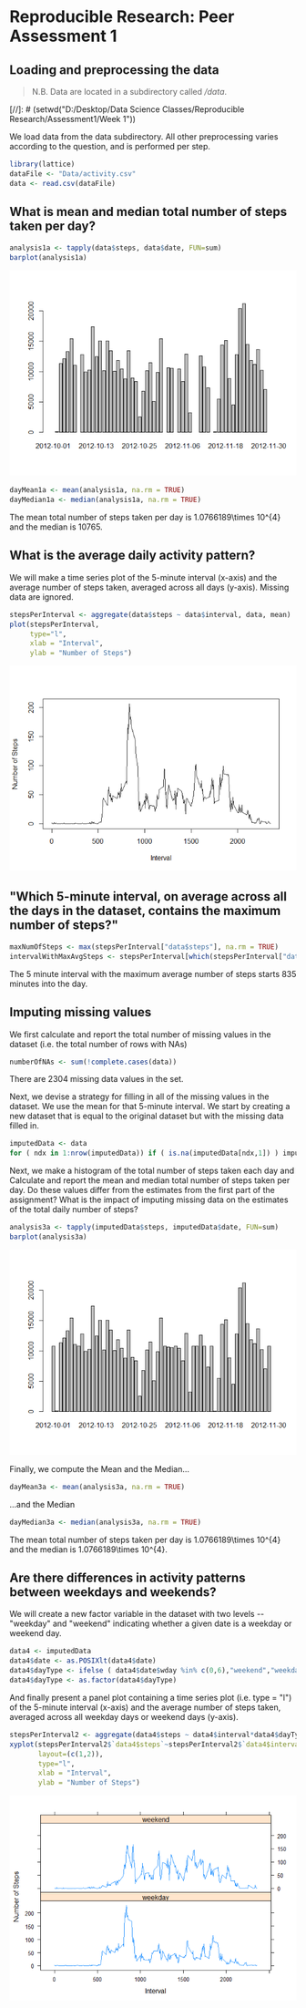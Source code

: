 # Reproducible Research: Peer Assessment 1


## Loading and preprocessing the data
> N.B. Data are located in a subdirectory called */data*.

[//]: # (setwd("D:/Desktop/Data Science Classes/Reproducible Research/Assessment1/Week 1"))

We load data from the data subdirectory. All other preprocessing varies according to the
question, and is performed per step.

```r
library(lattice)
dataFile <- "Data/activity.csv"
data <- read.csv(dataFile)
```

## What is mean and median total number of steps taken per day?

```r
analysis1a <- tapply(data$steps, data$date, FUN=sum)
barplot(analysis1a)
```

![](PA1_template_files/figure-html/unnamed-chunk-2-1.png) 

```r
dayMean1a <- mean(analysis1a, na.rm = TRUE)
dayMedian1a <- median(analysis1a, na.rm = TRUE)
```
The mean total number of steps taken per day is 1.0766189\times 10^{4} and the median is 10765.

## What is the average daily activity pattern?
We will make a time series plot of the 5-minute interval (x-axis) and the average number of steps taken, averaged across all days (y-axis). Missing data are ignored.


```r
stepsPerInterval <- aggregate(data$steps ~ data$interval, data, mean)
plot(stepsPerInterval,
     type="l",
     xlab = "Interval",
     ylab = "Number of Steps")
```

![](PA1_template_files/figure-html/unnamed-chunk-3-1.png) 

## "Which 5-minute interval, on average across all the days in the dataset, contains the maximum number of steps?"

```r
maxNumOfSteps <- max(stepsPerInterval["data$steps"], na.rm = TRUE)
intervalWithMaxAvgSteps <- stepsPerInterval[which(stepsPerInterval["data$steps"] == maxNumOfSteps),1]
```
The 5 minute interval with the maximum average number of steps starts 835 minutes into the day.

## Imputing missing values
We first calculate and report the total number of missing values in the dataset (i.e. the total number of rows with NAs)

```r
numberOfNAs <- sum(!complete.cases(data))
```
There are 2304 missing data values in the set.

Next, we devise a strategy for filling in all of the missing values in the dataset. We use the mean for that 5-minute interval.
We start by creating a new dataset that is equal to the original dataset but with the missing data filled in.

```r
imputedData <- data
for ( ndx in 1:nrow(imputedData)) if ( is.na(imputedData[ndx,1]) ) imputedData[ndx,1] <- stepsPerInterval[which(stepsPerInterval$`data$interval`==imputedData[ndx,3]),2]
```

Next, we make a histogram of the total number of steps taken each day and Calculate and report the mean and median total number of steps taken per day. Do these values differ from the estimates from the first part of the assignment? What is the impact of imputing missing data on the estimates of the total daily number of steps?

```r
analysis3a <- tapply(imputedData$steps, imputedData$date, FUN=sum)
barplot(analysis3a)
```

![](PA1_template_files/figure-html/unnamed-chunk-7-1.png) 

Finally, we compute the Mean and the Median...

```r
dayMean3a <- mean(analysis3a, na.rm = TRUE)
```
...and the Median

```r
dayMedian3a <- median(analysis3a, na.rm = TRUE)
```
The mean total number of steps taken per day is 1.0766189\times 10^{4} and the median is 1.0766189\times 10^{4}.


## Are there differences in activity patterns between weekdays and weekends?
We will create a new factor variable in the dataset with two levels -- "weekday" and "weekend" indicating whether a given date is a weekday or weekend day.

```r
data4 <- imputedData
data4$date <- as.POSIXlt(data4$date)
data4$dayType <- ifelse ( data4$date$wday %in% c(0,6),"weekend","weekday")
data4$dayType <- as.factor(data4$dayType)
```

And finally present a panel plot containing a time series plot (i.e. type = "l") of the 5-minute interval (x-axis) and the average number of steps taken, averaged across all weekday days or weekend days (y-axis).

```r
stepsPerInterval2 <- aggregate(data4$steps ~ data4$interval*data4$dayType, data4, mean)
xyplot(stepsPerInterval2$`data4$steps`~stepsPerInterval2$`data4$interval`|stepsPerInterval2$`data4$dayType`,
       layout=(c(1,2)),
       type="l",
       xlab = "Interval",
       ylab = "Number of Steps")
```

![](PA1_template_files/figure-html/unnamed-chunk-11-1.png) 

